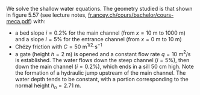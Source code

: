 We solve the shallow water equations.
The geometry studied is that shown in figure 5.57 (see lecture notes, [fr.ancey.ch/cours/bachelor/cours-meca.pdf](http://fr.ancey.ch/cours/bachelor/cours-meca.pdf)) with:
* a bed slope $i=0.2$% for the main channel (from $x=10$ m to 1000 m) and a slope $i=5$% for the entrance channel (from $x=0$ m to 10 m)
* Chézy friction with $C=50$ m$^{1/2}\cdot$s$^{-1}$
* a gate (height $h=2$ m) is opened and a constant flow rate $q=10$ m$^2$/s is established.
The water flows down the steep channel ($i=5$%), then down the main channel ($i=0.2$%), which ends in a sill 50 cm high.
Note the formation of a hydraulic jump upstream of the main channel. The water depth tends to be constant, with a portion corresponding to the normal height $h_n=2.71$ m.
 
